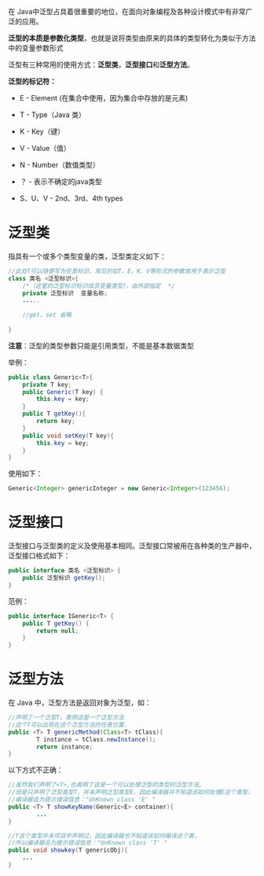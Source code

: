 在 Java中泛型占具着很重要的地位，在面向对象编程及各种设计模式中有非常广泛的应用。

**泛型的本质是参数化类型**，也就是说将类型由原来的具体的类型转化为类似于方法中的变量参数形式

泛型有三种常用的使用方式：**泛型类**，**泛型接口**和**泛型方法**。



**泛型的标记符：**

- E - Element (在集合中使用，因为集合中存放的是元素)
- T - Type（Java 类）
- K - Key（键）

- V - Value（值）

- N - Number（数值类型）

- ？ -  表示不确定的java类型

- S、U、V  - 2nd、3rd、4th types



# 泛型类

指具有一个或多个类型变量的类，泛型类定义如下：

```java
//此处T可以随便写为任意标识，常见的如T、E、K、V等形式的参数常用于表示泛型
class 类名 <泛型标识>{
  	/*（这里的泛型标识标识成员变量类型），由外部指定  */
  	private 泛型标识  变量名称; 
  	.....
	
    //get、set 省略
	
}
```

**注意**：泛型的类型参数只能是引用类型，不能是基本数据类型



举例：

```java
public class Generic<T>{ 
    private T key;
    public Generic(T key) { 
        this.key = key;
    }
    public T getKey(){ 
        return key;
    }
    public void setKey(T key){ 
        this.key = key;
    }
}
```

使用如下：

```java
Generic<Integer> genericInteger = new Generic<Integer>(123456);
```





# 泛型接口

泛型接口与泛型类的定义及使用基本相同。泛型接口常被用在各种类的生产器中，泛型接口格式如下：

```java
public interface 类名 <泛型标识> {
    public 泛型标识 getKey();
}
```

范例：

```java
public interface IGeneric<T> {
    public T getKey() {
        return null;
    }
}
```



# 泛型方法

在 Java 中，泛型方法是返回对象为泛型，如：

```java
//声明了一个泛型T，表明这是一个泛型方法
//这个T可以出现在这个泛型方法的任意位置.
public <T> T genericMethod(Class<T> tClass){
        T instance = tClass.newInstance();
        return instance;
}
```



以下方式不正确：

```java
//虽然我们声明了<T>,也表明了这是一个可以处理泛型的类型的泛型方法。
//但是只声明了泛型类型T，并未声明泛型类型E，因此编译器并不知道该如何处理E这个类型。
//编译器会为提示错误信息："UnKnown class 'E' "
public <T> T showKeyName(Generic<E> container){
        ...
} 
```

```java
//T这个类型并未项目中声明过，因此编译器也不知道该如何编译这个类，
//所以编译器会为提示错误信息："UnKnown class 'T' "
public void showkey(T genericObj){
    ...
}
```

